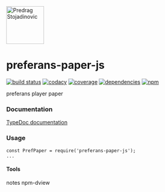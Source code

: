 <a href="http://stojadinovic.net">
  <img alt="Predrag Stojadinovic" src="https://en.stojadinovic.net/assets/images/logo-128x128-88.jpg" width="100">
</a>

# preferans-paper-js
[![build status](https://img.shields.io/travis/prefko/preferans-paper-js.svg?branch=master)](https://travis-ci.org/prefko/preferans-paper-js)
[![codacy](https://img.shields.io/codacy/grade/07b287618ee8467da981a039baea0b10.svg)](https://www.codacy.com/project/prefko/preferans-paper-js/dashboard)
[![coverage](https://img.shields.io/coveralls/github/prefko/preferans-paper-js/master.svg)](https://coveralls.io/github/prefko/preferans-paper-js?branch=master)
[![dependencies](https://david-dm.org/prefko/preferans-paper-js.svg)](https://www.npmjs.com/package/preferans-paper-js)
[![npm](https://img.shields.io/npm/dt/preferans-paper-js.svg)](https://www.npmjs.com/package/preferans-paper-js)

preferans player paper

### Documentation

[TypeDoc documentation](https://prefko.github.io/preferans-paper-js/docs/)

### Usage

    const PrefPaper = require('preferans-paper-js');
    ...

#### Tools
notes
npm-dview
